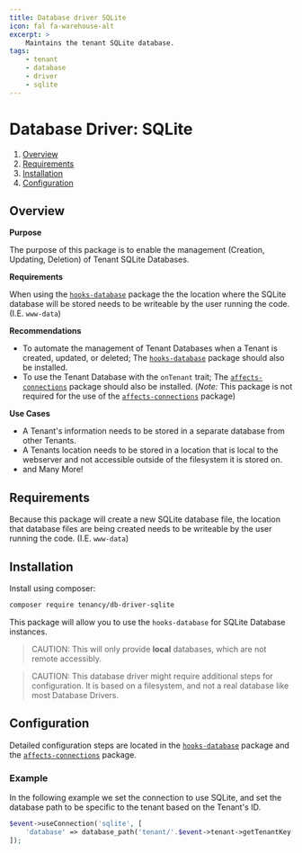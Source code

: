 ```yaml
---
title: Database driver SQLite
icon: fal fa-warehouse-alt
excerpt: >
    Maintains the tenant SQLite database.
tags:
    - tenant
    - database
    - driver
    - sqlite
---
```


# Database Driver: SQLite

1. [Overview](#overview)
2. [Requirements](#requirements)
3. [Installation](#installation)
4. [Configuration](#configuration)

## Overview

**Purpose**

The purpose of this package is to enable the management (Creation, Updating, Deletion) of Tenant SQLite Databases.

**Requirements**

When using the [`hooks-database`](hooks-database) package the the location where the SQLite database will be stored needs to be writeable by the user running the code. (I.E. `www-data`)

**Recommendations**

- To automate the management of Tenant Databases when a Tenant is created, updated, or deleted; The [`hooks-database`](hooks-database) package should also be installed.
- To use the Tenant Database with the `onTenant` trait; The [`affects-connections`](https://tenancy.dev/docs/tenancy/1.x/affects-connections) package should also be installed. (*Note:* This package is not required for the use of the [`affects-connections`](affects-connections) package)

 **Use Cases**

- A Tenant's information needs to be stored in a separate database from other Tenants.
- A Tenants location needs to be stored in a location that is local to the webserver and not accessible outside of the filesystem it is stored on.
- and Many More!

## Requirements

Because this package will create a new SQLite database file, the location that database files are being created needs to be writeable by the user running the code. (I.E. `www-data`)

## Installation

Install using composer:

```bash
composer require tenancy/db-driver-sqlite
```

This package will allow you to use the `hooks-database` for SQLite Database instances.

> CAUTION: This will only provide **local** databases, which are not remote accessibly.

> CAUTION: This database driver might require additional steps for configuration. It is based on a filesystem, and not a real database like most Database Drivers.

## Configuration

Detailed configuration steps are located in the [`hooks-database`](hooks-database) package and the [`affects-connections`](affects-connections) package.

### Example

In the following example we set the connection to use SQLite, and set the database path to be specific to the tenant based on the Tenant's ID.

```php
$event->useConnection('sqlite', [
	'database' => database_path('tenant/'.$event->tenant->getTenantKey().'.sqlite'),
]);
```

